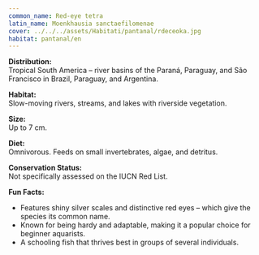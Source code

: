 ```yaml
---
common_name: Red-eye tetra
latin_name: Moenkhausia sanctaefilomenae
cover: ../../../assets/Habitati/pantanal/rdeceoka.jpg
habitat: pantanal/en
---
```

**Distribution:**  
Tropical South America – river basins of the Paraná, Paraguay, and São Francisco in Brazil, Paraguay, and Argentina.

**Habitat:**  
Slow-moving rivers, streams, and lakes with riverside vegetation.

**Size:**  
Up to 7 cm.

**Diet:**  
Omnivorous. Feeds on small invertebrates, algae, and detritus.

**Conservation Status:**  
Not specifically assessed on the IUCN Red List.

**Fun Facts:**  
- Features shiny silver scales and distinctive red eyes – which give the species its common name.  
- Known for being hardy and adaptable, making it a popular choice for beginner aquarists.  
- A schooling fish that thrives best in groups of several individuals.
